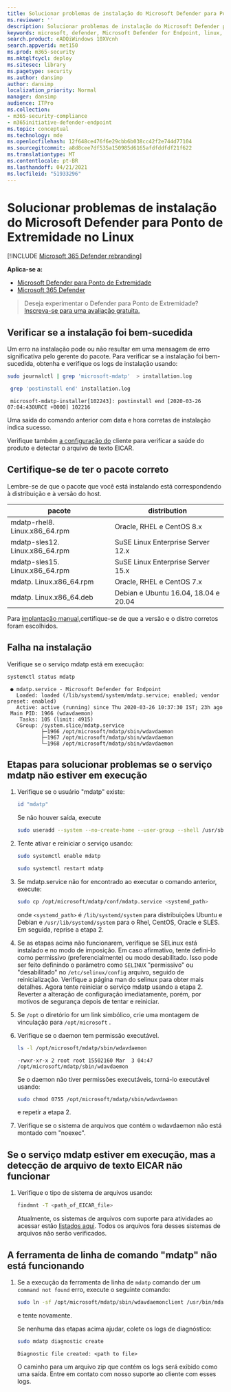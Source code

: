 ```yaml
---
title: Solucionar problemas de instalação do Microsoft Defender para Ponto de Extremidade no Linux
ms.reviewer: ''
description: Solucionar problemas de instalação do Microsoft Defender para Ponto de Extremidade no Linux
keywords: microsoft, defender, Microsoft Defender for Endpoint, linux, installation
search.product: eADQiWindows 10XVcnh
search.appverid: met150
ms.prod: m365-security
ms.mktglfcycl: deploy
ms.sitesec: library
ms.pagetype: security
ms.author: dansimp
author: dansimp
localization_priority: Normal
manager: dansimp
audience: ITPro
ms.collection:
- m365-security-compliance
- m365initiative-defender-endpoint
ms.topic: conceptual
ms.technology: mde
ms.openlocfilehash: 12f648ce476f6e29cbb6b038cc42f2e744d77104
ms.sourcegitcommit: a8d8cee7df535a150985d6165afdfddfdf21f622
ms.translationtype: MT
ms.contentlocale: pt-BR
ms.lasthandoff: 04/21/2021
ms.locfileid: "51933296"
---
```

# <a name="troubleshoot-installation-issues-for-microsoft-defender-for-endpoint-on-linux"></a>Solucionar problemas de instalação do Microsoft Defender para Ponto de Extremidade no Linux

[!INCLUDE [Microsoft 365 Defender rebranding](../../includes/microsoft-defender.md)]

**Aplica-se a:**
- [Microsoft Defender para Ponto de Extremidade](https://go.microsoft.com/fwlink/p/?linkid=2154037)
- [Microsoft 365 Defender](https://go.microsoft.com/fwlink/?linkid=2118804)

> Deseja experimentar o Defender para Ponto de Extremidade? [Inscreva-se para uma avaliação gratuita.](https://www.microsoft.com/microsoft-365/windows/microsoft-defender-atp?ocid=docs-wdatp-investigateip-abovefoldlink)

## <a name="verify-if-installation-succeeded"></a>Verificar se a instalação foi bem-sucedida

Um erro na instalação pode ou não resultar em uma mensagem de erro significativa pelo gerente do pacote. Para verificar se a instalação foi bem-sucedida, obtenha e verifique os logs de instalação usando:

 ```bash
 sudo journalctl | grep 'microsoft-mdatp'  > installation.log
```

```bash
 grep 'postinstall end' installation.log
```

```Output
 microsoft-mdatp-installer[102243]: postinstall end [2020-03-26 07:04:43OURCE +0000] 102216
 ```

Uma saída do comando anterior com data e hora corretas de instalação indica sucesso.

Verifique também [a configuração do](linux-install-manually.md#client-configuration) cliente para verificar a saúde do produto e detectar o arquivo de texto EICAR.

## <a name="make-sure-you-have-the-correct-package"></a>Certifique-se de ter o pacote correto

Lembre-se de que o pacote que você está instalando está correspondendo à distribuição e à versão do host.

| pacote                       | distribution                             |
|-------------------------------|------------------------------------------|
| mdatp-rhel8. Linux.x86_64.rpm  | Oracle, RHEL e CentOS 8.x              |
| mdatp-sles12. Linux.x86_64.rpm | SuSE Linux Enterprise Server 12.x        |
| mdatp-sles15. Linux.x86_64.rpm | SuSE Linux Enterprise Server 15.x        |
| mdatp. Linux.x86_64.rpm        | Oracle, RHEL e CentOS 7.x              |
| mdatp. Linux.x86_64.deb        | Debian e Ubuntu 16.04, 18.04 e 20.04 |

Para [implantação manual,](linux-install-manually.md)certifique-se de que a versão e o distro corretos foram escolhidos.

## <a name="installation-failed"></a>Falha na instalação

Verifique se o serviço mdatp está em execução:

```bash
systemctl status mdatp
```
```Output
 ● mdatp.service - Microsoft Defender for Endpoint
   Loaded: loaded (/lib/systemd/system/mdatp.service; enabled; vendor preset: enabled)
   Active: active (running) since Thu 2020-03-26 10:37:30 IST; 23h ago
 Main PID: 1966 (wdavdaemon)
    Tasks: 105 (limit: 4915)
   CGroup: /system.slice/mdatp.service
           ├─1966 /opt/microsoft/mdatp/sbin/wdavdaemon
           ├─1967 /opt/microsoft/mdatp/sbin/wdavdaemon
           └─1968 /opt/microsoft/mdatp/sbin/wdavdaemon
 ```

## <a name="steps-to-troubleshoot-if-mdatp-service-isnt-running"></a>Etapas para solucionar problemas se o serviço mdatp não estiver em execução

1. Verifique se o usuário "mdatp" existe:

    ```bash
    id "mdatp"
    ```

    Se não houver saída, execute

    ```bash
    sudo useradd --system --no-create-home --user-group --shell /usr/sbin/nologin mdatp
    ```

2. Tente ativar e reiniciar o serviço usando:

    ```bash
    sudo systemctl enable mdatp
    ```

    ```bash
    sudo systemctl restart mdatp
    ```

3. Se mdatp.service não for encontrado ao executar o comando anterior, execute:

    ```bash
    sudo cp /opt/microsoft/mdatp/conf/mdatp.service <systemd_path>
    ```

    onde ```<systemd_path>``` é ```/lib/systemd/system``` para distribuições Ubuntu e Debian e ```/usr/lib/systemd/system``` para o Rhel, CentOS, Oracle e SLES.
   Em seguida, reprise a etapa 2.

4. Se as etapas acima não funcionarem, verifique se SELinux está instalado e no modo de imposição. Em caso afirmativo, tente defini-lo como permissivo (preferencialmente) ou modo desabilitado. Isso pode ser feito definindo o parâmetro como `SELINUX` "permissivo" ou "desabilitado" no `/etc/selinux/config` arquivo, seguido de reinicialização. Verifique a página man do selinux para obter mais detalhes.
Agora tente reiniciar o serviço mdatp usando a etapa 2. Reverter a alteração de configuração imediatamente, porém, por motivos de segurança depois de tentar e reiniciar.

5. Se `/opt` o diretório for um link simbólico, crie uma montagem de vinculação para `/opt/microsoft` .

6. Verifique se o daemon tem permissão executável.

    ```bash
    ls -l /opt/microsoft/mdatp/sbin/wdavdaemon
    ```

    ```Output
    -rwxr-xr-x 2 root root 15502160 Mar  3 04:47 /opt/microsoft/mdatp/sbin/wdavdaemon
    ```

    Se o daemon não tiver permissões executáveis, torná-lo executável usando:

    ```bash
    sudo chmod 0755 /opt/microsoft/mdatp/sbin/wdavdaemon
    ```

    e repetir a etapa 2.

7. Verifique se o sistema de arquivos que contém o wdavdaemon não está montado com "noexec".

## <a name="if-mdatp-service-is-running-but-eicar-text-file-detection-doesnt-work"></a>Se o serviço mdatp estiver em execução, mas a detecção de arquivo de texto EICAR não funcionar

1. Verifique o tipo de sistema de arquivos usando:

    ```bash
    findmnt -T <path_of_EICAR_file>
    ```

    Atualmente, os sistemas de arquivos com suporte para atividades ao acessar estão [listados aqui](microsoft-defender-endpoint-linux.md#system-requirements). Todos os arquivos fora desses sistemas de arquivos não serão verificados.

## <a name="command-line-tool-mdatp-isnt-working"></a>A ferramenta de linha de comando "mdatp" não está funcionando

1. Se a execução da ferramenta de linha de `mdatp` comando der um `command not found` erro, execute o seguinte comando:

    ```bash
    sudo ln -sf /opt/microsoft/mdatp/sbin/wdavdaemonclient /usr/bin/mdatp
    ```

    e tente novamente.

    Se nenhuma das etapas acima ajudar, colete os logs de diagnóstico:

    ```bash
    sudo mdatp diagnostic create
    ```

    ```Output
    Diagnostic file created: <path to file>
    ```

    O caminho para um arquivo zip que contém os logs será exibido como uma saída. Entre em contato com nosso suporte ao cliente com esses logs.
